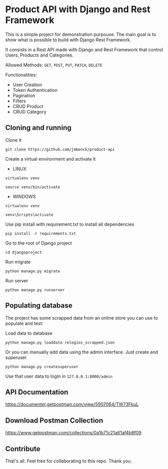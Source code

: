 # Product API with Django and Rest Framework
This is a simple project for demonstration purpouse. The main goal is to show what is possible to build with Django Rest Framework.

It consists in a Rest API made with Django and Rest Framework that control Users, Products and Categories.

Allowed Methods: ``GET``, ``POST``, ``PUT``, ``PATCH``, ``DELETE``

Functionalities:
* User Creation
* Token Authentication
* Pagination
* Filters
* CRUD Product
* CRUD Category

## Cloning and running

Clone it

````shell
git clone https://github.com/jmbenck/product-api
````

Create a virtual environment and activate it

* LINUX
````shell
virtualenv venv

source venv/bin/activate
````

* WINDOWS
````shell
virtualenv venv

venv\Scripts\activate
````

Use pip install with requirement.txt to install all dependencies


````shell
pip install -r requirements.txt
````

Go to the root of Django project

````shell
cd djangoproject
````


Run migrate

````Python3
python manage.py migrate
````

Run server

````Python3
python manage.py runserver
````


## Populating database

The project has some scrapped data from an online store you can use to populate and test:

Load data to database

````Python3
python manage.py loaddata relogios_scrapped.json
````

Or you can manually add data using the admin interface. Just create and superuser

````Python3
python manage.py createsuperuser
````
Use that user data to login in ``127.0.0.1:8000/admin``

## API Documentation
https://documenter.getpostman.com/view/5907064/TW73FkuL

## Download Postman Collection
https://www.getpostman.com/collections/0a1b71c21a61af4b8f09

## Contribute
That's all. Feel free for collaborating to this repo. Thank you.

